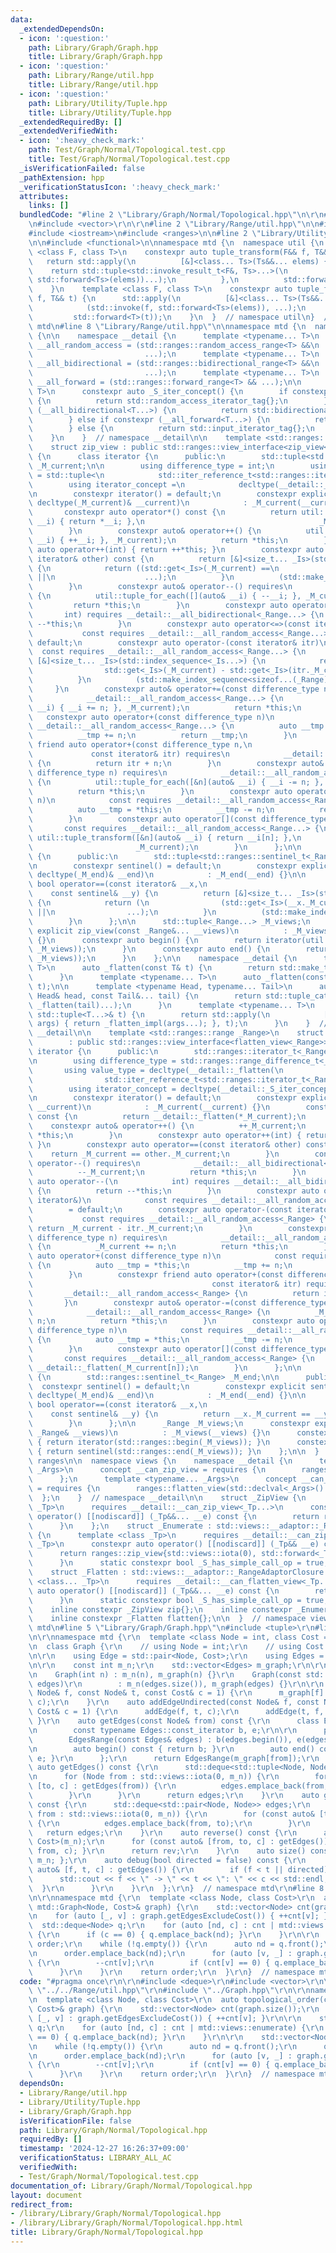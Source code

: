 ```yaml
---
data:
  _extendedDependsOn:
  - icon: ':question:'
    path: Library/Graph/Graph.hpp
    title: Library/Graph/Graph.hpp
  - icon: ':question:'
    path: Library/Range/util.hpp
    title: Library/Range/util.hpp
  - icon: ':question:'
    path: Library/Utility/Tuple.hpp
    title: Library/Utility/Tuple.hpp
  _extendedRequiredBy: []
  _extendedVerifiedWith:
  - icon: ':heavy_check_mark:'
    path: Test/Graph/Normal/Topological.test.cpp
    title: Test/Graph/Normal/Topological.test.cpp
  _isVerificationFailed: false
  _pathExtension: hpp
  _verificationStatusIcon: ':heavy_check_mark:'
  attributes:
    links: []
  bundledCode: "#line 2 \"Library/Graph/Normal/Topological.hpp\"\n\r\n#include <deque>\r\
    \n#include <vector>\r\n\r\n#line 2 \"Library/Range/util.hpp\"\n\n#include <algorithm>\n\
    #include <iostream>\n#include <ranges>\n\n#line 2 \"Library/Utility/Tuple.hpp\"\
    \n\n#include <functional>\n\nnamespace mtd {\n  namespace util {\n    template\
    \ <class F, class T>\n    constexpr auto tuple_transform(F&& f, T&& t) {\n   \
    \   return std::apply(\n          [&]<class... Ts>(Ts&&... elems) {\n        \
    \    return std::tuple<std::invoke_result_t<F&, Ts>...>(\n                std::invoke(f,\
    \ std::forward<Ts>(elems))...);\n          },\n          std::forward<T>(t));\n\
    \    }\n    template <class F, class T>\n    constexpr auto tuple_for_each(F&&\
    \ f, T&& t) {\n      std::apply(\n          [&]<class... Ts>(Ts&&... elems) {\n\
    \            (std::invoke(f, std::forward<Ts>(elems)), ...);\n          },\n \
    \         std::forward<T>(t));\n    }\n  }  // namespace util\n}  // namespace\
    \ mtd\n#line 8 \"Library/Range/util.hpp\"\n\nnamespace mtd {\n  namespace ranges\
    \ {\n\n    namespace __detail {\n      template <typename... T>\n      concept\
    \ __all_random_access = (std::ranges::random_access_range<T> &&\n            \
    \                         ...);\n      template <typename... T>\n      concept\
    \ __all_bidirectional = (std::ranges::bidirectional_range<T> &&\n            \
    \                         ...);\n      template <typename... T>\n      concept\
    \ __all_forward = (std::ranges::forward_range<T> && ...);\n\n      template <class...\
    \ T>\n      constexpr auto _S_iter_concept() {\n        if constexpr (__all_random_access<T...>)\
    \ {\n          return std::random_access_iterator_tag{};\n        } else if constexpr\
    \ (__all_bidirectional<T...>) {\n          return std::bidirectional_iterator_tag{};\n\
    \        } else if constexpr (__all_forward<T...>) {\n          return std::forward_iterator_tag{};\n\
    \        } else {\n          return std::input_iterator_tag{};\n        }\n  \
    \    }\n    }  // namespace __detail\n\n    template <std::ranges::range... _Range>\n\
    \    struct zip_view : public std::ranges::view_interface<zip_view<_Range...>>\
    \ {\n      class iterator {\n      public:\n        std::tuple<std::ranges::iterator_t<_Range>...>\
    \ _M_current;\n\n        using difference_type = int;\n        using value_type\
    \ = std::tuple<\n            std::iter_reference_t<std::ranges::iterator_t<_Range>>...>;\n\
    \        using iterator_concept =\n            decltype(__detail::_S_iter_concept<_Range...>());\n\
    \n        constexpr iterator() = default;\n        constexpr explicit iterator(const\
    \ decltype(_M_current)& __current)\n            : _M_current(__current) {}\n \
    \       constexpr auto operator*() const {\n          return util::tuple_transform([](auto&\
    \ __i) { return *__i; },\n                                       _M_current);\n\
    \        }\n        constexpr auto& operator++() {\n          util::tuple_for_each([](auto&\
    \ __i) { ++__i; }, _M_current);\n          return *this;\n        }\n        constexpr\
    \ auto operator++(int) { return ++*this; }\n        constexpr auto operator==(const\
    \ iterator& other) const {\n          return [&]<size_t... _Is>(std::index_sequence<_Is...>)\
    \ {\n            return ((std::get<_Is>(_M_current) ==\n                     std::get<_Is>(other._M_current))\
    \ ||\n                    ...);\n          }\n          (std::make_index_sequence<sizeof...(_Range)>{});\n\
    \        }\n        constexpr auto& operator--() requires\n            __detail::__all_bidirectional<_Range...>\
    \ {\n          util::tuple_for_each([](auto& __i) { --__i; }, _M_current);\n \
    \         return *this;\n        }\n        constexpr auto operator--(\n     \
    \       int) requires __detail::__all_bidirectional<_Range...> {\n          return\
    \ --*this;\n        }\n        constexpr auto operator<=>(const iterator&)\n \
    \           const requires __detail::__all_random_access<_Range...>\n        =\
    \ default;\n        constexpr auto operator-(const iterator& itr)\n          \
    \  const requires __detail::__all_random_access<_Range...> {\n          return\
    \ [&]<size_t... _Is>(std::index_sequence<_Is...>) {\n            return std::ranges::min({difference_type(\n\
    \                std::get<_Is>(_M_current) - std::get<_Is>(itr._M_current))...});\n\
    \          }\n          (std::make_index_sequence<sizeof...(_Range)>{});\n   \
    \     }\n        constexpr auto& operator+=(const difference_type n) requires\n\
    \            __detail::__all_random_access<_Range...> {\n          util::tuple_for_each([&n](auto&\
    \ __i) { __i += n; }, _M_current);\n          return *this;\n        }\n     \
    \   constexpr auto operator+(const difference_type n)\n            const requires\
    \ __detail::__all_random_access<_Range...> {\n          auto __tmp = *this;\n\
    \          __tmp += n;\n          return __tmp;\n        }\n        constexpr\
    \ friend auto operator+(const difference_type n,\n                           \
    \             const iterator& itr) requires\n            __detail::__all_random_access<_Range...>\
    \ {\n          return itr + n;\n        }\n        constexpr auto& operator-=(const\
    \ difference_type n) requires\n            __detail::__all_random_access<_Range...>\
    \ {\n          util::tuple_for_each([&n](auto& __i) { __i -= n; }, _M_current);\n\
    \          return *this;\n        }\n        constexpr auto operator-(const difference_type\
    \ n)\n            const requires __detail::__all_random_access<_Range...> {\n\
    \          auto __tmp = *this;\n          __tmp -= n;\n          return __tmp;\n\
    \        }\n        constexpr auto operator[](const difference_type n)\n     \
    \       const requires __detail::__all_random_access<_Range...> {\n          return\
    \ util::tuple_transform([&n](auto& __i) { return __i[n]; },\n                \
    \                       _M_current);\n        }\n      };\n\n      class sentinel\
    \ {\n      public:\n        std::tuple<std::ranges::sentinel_t<_Range>...> _M_end;\n\
    \n        constexpr sentinel() = default;\n        constexpr explicit sentinel(const\
    \ decltype(_M_end)& __end)\n            : _M_end(__end) {}\n\n        friend constexpr\
    \ bool operator==(const iterator& __x,\n                                     \
    \    const sentinel& __y) {\n          return [&]<size_t... _Is>(std::index_sequence<_Is...>)\
    \ {\n            return (\n                (std::get<_Is>(__x._M_current) == std::get<_Is>(__y._M_end))\
    \ ||\n                ...);\n          }\n          (std::make_index_sequence<sizeof...(_Range)>{});\n\
    \        }\n      };\n\n      std::tuple<_Range...> _M_views;\n      constexpr\
    \ explicit zip_view(const _Range&... __views)\n          : _M_views(__views...)\
    \ {}\n      constexpr auto begin() {\n        return iterator(util::tuple_transform(std::ranges::begin,\
    \ _M_views));\n      }\n      constexpr auto end() {\n        return sentinel(util::tuple_transform(std::ranges::end,\
    \ _M_views));\n      }\n    };\n\n    namespace __detail {\n      template <typename\
    \ T>\n      auto _flatten(const T& t) {\n        return std::make_tuple(t);\n\
    \      }\n      template <typename... T>\n      auto _flatten(const std::tuple<T...>&\
    \ t);\n\n      template <typename Head, typename... Tail>\n      auto _flatten_impl(const\
    \ Head& head, const Tail&... tail) {\n        return std::tuple_cat(_flatten(head),\
    \ _flatten(tail)...);\n      }\n      template <typename... T>\n      auto _flatten(const\
    \ std::tuple<T...>& t) {\n        return std::apply(\n            [](const auto&...\
    \ args) { return _flatten_impl(args...); }, t);\n      }\n    }  // namespace\
    \ __detail\n\n    template <std::ranges::range _Range>\n    struct flatten_view\n\
    \        : public std::ranges::view_interface<flatten_view<_Range>> {\n      class\
    \ iterator {\n      public:\n        std::ranges::iterator_t<_Range> _M_current;\n\
    \n        using difference_type = std::ranges::range_difference_t<_Range>;\n \
    \       using value_type = decltype(__detail::_flatten(\n            std::declval<\n\
    \                std::iter_reference_t<std::ranges::iterator_t<_Range>>>()));\n\
    \        using iterator_concept = decltype(__detail::_S_iter_concept<_Range>());\n\
    \n        constexpr iterator() = default;\n        constexpr explicit iterator(decltype(_M_current)\
    \ __current)\n            : _M_current(__current) {}\n        constexpr auto operator*()\
    \ const {\n          return __detail::_flatten(*_M_current);\n        }\n    \
    \    constexpr auto& operator++() {\n          ++_M_current;\n          return\
    \ *this;\n        }\n        constexpr auto operator++(int) { return ++*this;\
    \ }\n        constexpr auto operator==(const iterator& other) const {\n      \
    \    return _M_current == other._M_current;\n        }\n        constexpr auto&\
    \ operator--() requires\n            __detail::__all_bidirectional<_Range> {\n\
    \          --_M_current;\n          return *this;\n        }\n        constexpr\
    \ auto operator--(\n            int) requires __detail::__all_bidirectional<_Range>\
    \ {\n          return --*this;\n        }\n        constexpr auto operator<=>(const\
    \ iterator&)\n            const requires __detail::__all_random_access<_Range>\n\
    \        = default;\n        constexpr auto operator-(const iterator& itr)\n \
    \           const requires __detail::__all_random_access<_Range> {\n         \
    \ return _M_current - itr._M_current;\n        }\n        constexpr auto& operator+=(const\
    \ difference_type n) requires\n            __detail::__all_random_access<_Range>\
    \ {\n          _M_current += n;\n          return *this;\n        }\n        constexpr\
    \ auto operator+(const difference_type n)\n            const requires __detail::__all_random_access<_Range>\
    \ {\n          auto __tmp = *this;\n          __tmp += n;\n          return __tmp;\n\
    \        }\n        constexpr friend auto operator+(const difference_type n,\n\
    \                                        const iterator& itr) requires\n     \
    \       __detail::__all_random_access<_Range> {\n          return itr + n;\n \
    \       }\n        constexpr auto& operator-=(const difference_type n) requires\n\
    \            __detail::__all_random_access<_Range> {\n          _M_current -=\
    \ n;\n          return *this;\n        }\n        constexpr auto operator-(const\
    \ difference_type n)\n            const requires __detail::__all_random_access<_Range>\
    \ {\n          auto __tmp = *this;\n          __tmp -= n;\n          return __tmp;\n\
    \        }\n        constexpr auto operator[](const difference_type n)\n     \
    \       const requires __detail::__all_random_access<_Range> {\n          return\
    \ __detail::_flatten(_M_current[n]);\n        }\n      };\n\n      class sentinel\
    \ {\n        std::ranges::sentinel_t<_Range> _M_end;\n\n      public:\n      \
    \  constexpr sentinel() = default;\n        constexpr explicit sentinel(const\
    \ decltype(_M_end)& __end)\n            : _M_end(__end) {}\n\n        friend constexpr\
    \ bool operator==(const iterator& __x,\n                                     \
    \    const sentinel& __y) {\n          return __x._M_current == __y._M_end;\n\
    \        }\n      };\n\n      _Range _M_views;\n      constexpr explicit flatten_view(const\
    \ _Range& __views)\n          : _M_views(__views) {}\n      constexpr auto begin()\
    \ { return iterator(std::ranges::begin(_M_views)); }\n      constexpr auto end()\
    \ { return sentinel(std::ranges::end(_M_views)); }\n    };\n\n  }  // namespace\
    \ ranges\n\n  namespace views {\n    namespace __detail {\n      template <typename...\
    \ _Args>\n      concept __can_zip_view = requires {\n        ranges::zip_view(std::declval<_Args>()...);\n\
    \      };\n      template <typename... _Args>\n      concept __can_flatten_view\
    \ = requires {\n        ranges::flatten_view(std::declval<_Args>()...);\n    \
    \  };\n    }  // namespace __detail\n\n    struct _ZipView {\n      template <class...\
    \ _Tp>\n      requires __detail::__can_zip_view<_Tp...>\n      constexpr auto\
    \ operator() [[nodiscard]] (_Tp&&... __e) const {\n        return ranges::zip_view(std::forward<_Tp>(__e)...);\n\
    \      }\n    };\n    struct _Enumerate : std::views::__adaptor::_RangeAdaptorClosure\
    \ {\n      template <class _Tp>\n      requires __detail::__can_zip_view<std::ranges::iota_view<size_t>,\
    \ _Tp>\n      constexpr auto operator() [[nodiscard]] (_Tp&& __e) const {\n  \
    \      return ranges::zip_view{std::views::iota(0), std::forward<_Tp>(__e)};\n\
    \      }\n      static constexpr bool _S_has_simple_call_op = true;\n    };\n\
    \    struct _Flatten : std::views::__adaptor::_RangeAdaptorClosure {\n      template\
    \ <class... _Tp>\n      requires __detail::__can_flatten_view<_Tp...>\n      constexpr\
    \ auto operator() [[nodiscard]] (_Tp&&... __e) const {\n        return ranges::flatten_view(std::forward<_Tp>(__e)...);\n\
    \      }\n      static constexpr bool _S_has_simple_call_op = true;\n    };\n\n\
    \    inline constexpr _ZipView zip{};\n    inline constexpr _Enumerate enumerate{};\n\
    \    inline constexpr _Flatten flatten{};\n\n  }  // namespace views\n}  // namespace\
    \ mtd\n#line 5 \"Library/Graph/Graph.hpp\"\n#include <tuple>\r\n#line 7 \"Library/Graph/Graph.hpp\"\
    \n\r\nnamespace mtd {\r\n  template <class Node = int, class Cost = long long>\r\
    \n  class Graph {\r\n    // using Node = int;\r\n    // using Cost = long long;\r\
    \n\r\n    using Edge = std::pair<Node, Cost>;\r\n    using Edges = std::vector<Edge>;\r\
    \n\r\n    const int m_n;\r\n    std::vector<Edges> m_graph;\r\n\r\n  public:\r\
    \n    Graph(int n) : m_n(n), m_graph(n) {}\r\n    Graph(const std::vector<Edges>&\
    \ edges)\r\n        : m_n(edges.size()), m_graph(edges) {}\r\n\r\n    auto addEdge(const\
    \ Node& f, const Node& t, const Cost& c = 1) {\r\n      m_graph[f].emplace_back(t,\
    \ c);\r\n    }\r\n    auto addEdgeUndirected(const Node& f, const Node& t, const\
    \ Cost& c = 1) {\r\n      addEdge(f, t, c);\r\n      addEdge(t, f, c);\r\n   \
    \ }\r\n    auto getEdges(const Node& from) const {\r\n      class EdgesRange {\r\
    \n        const typename Edges::const_iterator b, e;\r\n\r\n      public:\r\n\
    \        EdgesRange(const Edges& edges) : b(edges.begin()), e(edges.end()) {}\r\
    \n        auto begin() const { return b; }\r\n        auto end() const { return\
    \ e; }\r\n      };\r\n      return EdgesRange(m_graph[from]);\r\n    }\r\n   \
    \ auto getEdges() const {\r\n      std::deque<std::tuple<Node, Node, Cost>> edges;\r\
    \n      for (Node from : std::views::iota(0, m_n)) {\r\n        for (const auto&\
    \ [to, c] : getEdges(from)) {\r\n          edges.emplace_back(from, to, c);\r\n\
    \        }\r\n      }\r\n      return edges;\r\n    }\r\n    auto getEdgesExcludeCost()\
    \ const {\r\n      std::deque<std::pair<Node, Node>> edges;\r\n      for (Node\
    \ from : std::views::iota(0, m_n)) {\r\n        for (const auto& [to, _] : getEdges(from))\
    \ {\r\n          edges.emplace_back(from, to);\r\n        }\r\n      }\r\n   \
    \   return edges;\r\n    }\r\n    auto reverse() const {\r\n      auto rev = Graph<Node,\
    \ Cost>(m_n);\r\n      for (const auto& [from, to, c] : getEdges()) { rev.addEdge(to,\
    \ from, c); }\r\n      return rev;\r\n    }\r\n    auto size() const { return\
    \ m_n; };\r\n    auto debug(bool directed = false) const {\r\n      for (const\
    \ auto& [f, t, c] : getEdges()) {\r\n        if (f < t || directed) {\r\n    \
    \      std::cout << f << \" -> \" << t << \": \" << c << std::endl;\r\n      \
    \  }\r\n      }\r\n    }\r\n  };\r\n}  // namespace mtd\r\n#line 8 \"Library/Graph/Normal/Topological.hpp\"\
    \n\r\nnamespace mtd {\r\n  template <class Node, class Cost>\r\n  auto topological_order(const\
    \ mtd::Graph<Node, Cost>& graph) {\r\n    std::vector<Node> cnt(graph.size());\r\
    \n    for (auto [_, v] : graph.getEdgesExcludeCost()) { ++cnt[v]; }\r\n\r\n  \
    \  std::deque<Node> q;\r\n    for (auto [nd, c] : cnt | mtd::views::enumerate)\
    \ {\r\n      if (c == 0) { q.emplace_back(nd); }\r\n    }\r\n\r\n    std::vector<Node>\
    \ order;\r\n    while (!q.empty()) {\r\n      auto nd = q.front();\r\n      q.pop_front();\r\
    \n      order.emplace_back(nd);\r\n      for (auto [v, _] : graph.getEdges(nd))\
    \ {\r\n        --cnt[v];\r\n        if (cnt[v] == 0) { q.emplace_back(v); }\r\n\
    \      }\r\n    }\r\n    return order;\r\n  }\r\n}  // namespace mtd\r\n"
  code: "#pragma once\r\n\r\n#include <deque>\r\n#include <vector>\r\n\r\n#include\
    \ \"../../Range/util.hpp\"\r\n#include \"../Graph.hpp\"\r\n\r\nnamespace mtd {\r\
    \n  template <class Node, class Cost>\r\n  auto topological_order(const mtd::Graph<Node,\
    \ Cost>& graph) {\r\n    std::vector<Node> cnt(graph.size());\r\n    for (auto\
    \ [_, v] : graph.getEdgesExcludeCost()) { ++cnt[v]; }\r\n\r\n    std::deque<Node>\
    \ q;\r\n    for (auto [nd, c] : cnt | mtd::views::enumerate) {\r\n      if (c\
    \ == 0) { q.emplace_back(nd); }\r\n    }\r\n\r\n    std::vector<Node> order;\r\
    \n    while (!q.empty()) {\r\n      auto nd = q.front();\r\n      q.pop_front();\r\
    \n      order.emplace_back(nd);\r\n      for (auto [v, _] : graph.getEdges(nd))\
    \ {\r\n        --cnt[v];\r\n        if (cnt[v] == 0) { q.emplace_back(v); }\r\n\
    \      }\r\n    }\r\n    return order;\r\n  }\r\n}  // namespace mtd\r\n"
  dependsOn:
  - Library/Range/util.hpp
  - Library/Utility/Tuple.hpp
  - Library/Graph/Graph.hpp
  isVerificationFile: false
  path: Library/Graph/Normal/Topological.hpp
  requiredBy: []
  timestamp: '2024-12-27 16:26:37+09:00'
  verificationStatus: LIBRARY_ALL_AC
  verifiedWith:
  - Test/Graph/Normal/Topological.test.cpp
documentation_of: Library/Graph/Normal/Topological.hpp
layout: document
redirect_from:
- /library/Library/Graph/Normal/Topological.hpp
- /library/Library/Graph/Normal/Topological.hpp.html
title: Library/Graph/Normal/Topological.hpp
---
```

